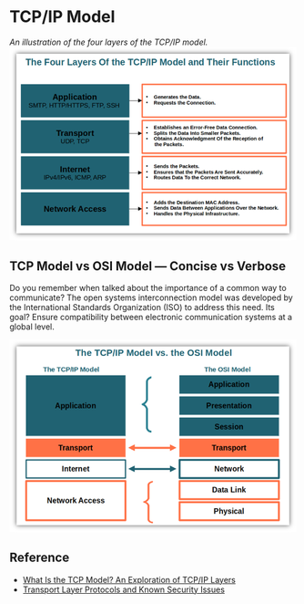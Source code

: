 # TCP/IP Model

_An illustration of the four layers of the TCP/IP model._
![The four layers of the TCP/IP model](../../assets/tcp-ip-model-4-layers.png)
## TCP Model vs OSI Model — Concise vs Verbose

Do you remember when talked about the importance of a common way to communicate? The open systems interconnection model was developed by the International Standards Organization (ISO) to address this need. Its goal? Ensure compatibility between electronic communication systems at a global level.

![](../../assets/tcp-ip-model-vs-osi.png)

## Reference

- [What Is the TCP Model? An Exploration of TCP/IP Layers](https://cheapsslsecurity.com/blog/what-is-the-tcp-model-an-exploration-of-tcp-ip-layers/)
- [Transport Layer Protocols and Known Security Issues](https://int0x33.medium.com/day-55-transport-layer-protocols-and-known-security-issues-136109fa31d3)